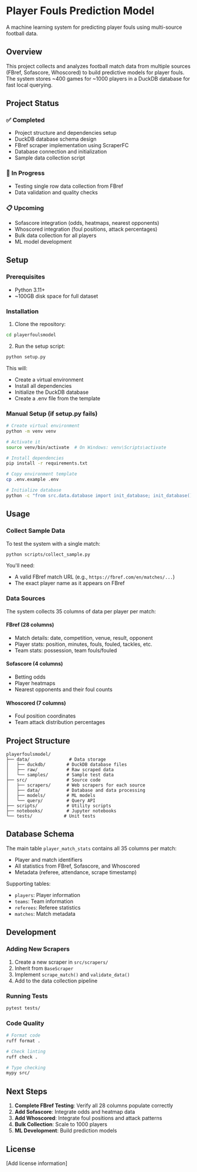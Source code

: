 # Player Fouls Prediction Model

A machine learning system for predicting player fouls using multi-source football data.

## Overview

This project collects and analyzes football match data from multiple sources (FBref, Sofascore, Whoscored) to build predictive models for player fouls. The system stores ~400 games for ~1000 players in a DuckDB database for fast local querying.

## Project Status

### ✅ Completed
- Project structure and dependencies setup
- DuckDB database schema design
- FBref scraper implementation using ScraperFC
- Database connection and initialization
- Sample data collection script

### 🚧 In Progress
- Testing single row data collection from FBref
- Data validation and quality checks

### 📋 Upcoming
- Sofascore integration (odds, heatmaps, nearest opponents)
- Whoscored integration (foul positions, attack percentages)
- Bulk data collection for all players
- ML model development

## Setup

### Prerequisites
- Python 3.11+
- ~100GB disk space for full dataset

### Installation

1. Clone the repository:
```bash
cd playerfoulsmodel
```

2. Run the setup script:
```bash
python setup.py
```

This will:
- Create a virtual environment
- Install all dependencies
- Initialize the DuckDB database
- Create a .env file from the template

### Manual Setup (if setup.py fails)

```bash
# Create virtual environment
python -m venv venv

# Activate it
source venv/bin/activate  # On Windows: venv\Scripts\activate

# Install dependencies
pip install -r requirements.txt

# Copy environment template
cp .env.example .env

# Initialize database
python -c "from src.data.database import init_database; init_database()"
```

## Usage

### Collect Sample Data

To test the system with a single match:

```bash
python scripts/collect_sample.py
```

You'll need:
- A valid FBref match URL (e.g., `https://fbref.com/en/matches/...`)
- The exact player name as it appears on FBref

### Data Sources

The system collects 35 columns of data per player per match:

#### FBref (28 columns)
- Match details: date, competition, venue, result, opponent
- Player stats: position, minutes, fouls, fouled, tackles, etc.
- Team stats: possession, team fouls/fouled

#### Sofascore (4 columns)
- Betting odds
- Player heatmaps
- Nearest opponents and their foul counts

#### Whoscored (7 columns)
- Foul position coordinates
- Team attack distribution percentages

## Project Structure

```
playerfoulsmodel/
├── data/               # Data storage
│   ├── duckdb/        # DuckDB database files
│   ├── raw/           # Raw scraped data
│   └── samples/       # Sample test data
├── src/               # Source code
│   ├── scrapers/      # Web scrapers for each source
│   ├── data/          # Database and data processing
│   ├── models/        # ML models
│   └── query/         # Query API
├── scripts/           # Utility scripts
├── notebooks/         # Jupyter notebooks
└── tests/            # Unit tests
```

## Database Schema

The main table `player_match_stats` contains all 35 columns per match:
- Player and match identifiers
- All statistics from FBref, Sofascore, and Whoscored
- Metadata (referee, attendance, scrape timestamp)

Supporting tables:
- `players`: Player information
- `teams`: Team information
- `referees`: Referee statistics
- `matches`: Match metadata

## Development

### Adding New Scrapers

1. Create a new scraper in `src/scrapers/`
2. Inherit from `BaseScraper`
3. Implement `scrape_match()` and `validate_data()`
4. Add to the data collection pipeline

### Running Tests

```bash
pytest tests/
```

### Code Quality

```bash
# Format code
ruff format .

# Check linting
ruff check .

# Type checking
mypy src/
```

## Next Steps

1. **Complete FBref Testing**: Verify all 28 columns populate correctly
2. **Add Sofascore**: Integrate odds and heatmap data
3. **Add Whoscored**: Integrate foul positions and attack patterns
4. **Bulk Collection**: Scale to 1000 players
5. **ML Development**: Build prediction models

## License

[Add license information] 
